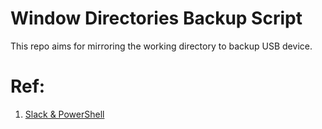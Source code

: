 # Window Directories Backup Script

This repo aims for mirroring the working directory to backup USB device.



# Ref:

1. [Slack & PowerShell](https://powershellisfun.com/2022/05/04/create-slack-messages-using-powershell/)